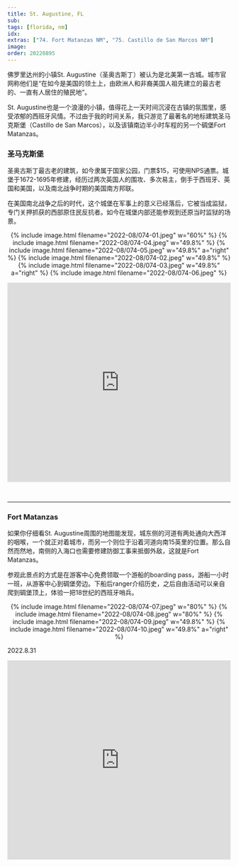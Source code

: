```yaml
---
title: St. Augustine, FL
sub:
tags: [florida, nm]
idx:
extras: ["74. Fort Matanzas NM", "75. Castillo de San Marcos NM"]
image: 
order: 20220895
---
```


佛罗里达州的小镇St. Augustine（圣奥古斯丁）被认为是北美第一古城。城市官网称他们是“在如今是美国的领土上，由欧洲人和非裔美国人祖先建立的最古老的、一直有人居住的殖民地”。

St. Augustine也是一个浪漫的小镇，值得花上一天时间沉浸在古镇的氛围里，感受浓郁的西班牙风情。不过由于我的时间关系，我只游览了最著名的地标建筑圣马克斯堡（Castillo de San Marcos），以及该镇南边半小时车程的另一个碉堡Fort Matanzas。

### 圣马克斯堡

圣奥古斯丁最古老的建筑，如今隶属于国家公园，门票$15，可使用NPS通票。城堡于1672-1695年修建，经历过两次英国人的围攻、多次易主，倒手于西班牙、英国和美国，以及南北战争时期的美国南方邦联。

在美国南北战争之后的时代，这个城堡在军事上的意义已经落后，它被当成监狱，专门关押抓获的西部原住民反抗者。如今在城堡内部还能参观到还原当时监狱的场景。

<p style="text-align: center">
{% include image.html filename="2022-08/074-01.jpeg" w="60%" %}
{% include image.html filename="2022-08/074-04.jpeg" w="49.8%" %}
{% include image.html filename="2022-08/074-05.jpeg" w="49.8%" a="right" %}
{% include image.html filename="2022-08/074-02.jpeg" w="49.8%" %}
{% include image.html filename="2022-08/074-03.jpeg" w="49.8%" a="right" %}
{% include image.html filename="2022-08/074-06.jpeg" %}
</p>

<iframe src="https://www.google.com/maps/embed?pb=!1m14!1m8!1m3!1d441888.24488190055!2d-81.62951063359371!3d30.08697089047759!3m2!1i1024!2i768!4f13.1!3m3!1m2!1s0x88e427be77f3a81f%3A0xd9c00b8eaa5a8ab1!2sCastillo%20de%20San%20Marcos%20National%20Monument!5e0!3m2!1sen!2sus!4v1678171487515!5m2!1sen!2sus" width="100%" height="450" style="border:0;" allowfullscreen="" loading="lazy" referrerpolicy="no-referrer-when-downgrade"></iframe>

&nbsp;

---

### Fort Matanzas

如果你仔细看St. Augustine周围的地图能发现，城东侧的河道有两处通向大西洋的咽喉，一个就正对着城市，而另一个则位于沿着河道向南15英里的位置。那么自然而然地，南侧的入海口也需要修建防御工事来抵御外敌，这就是Fort Matanzas。

参观此景点的方式是在游客中心免费领取一个游船的boarding pass，游船一小时一班，从游客中心到碉堡旁边。下船后ranger介绍历史，之后自由活动可以亲自爬到碉堡顶上，体验一把18世纪的西班牙哨兵。

<p style="text-align: center">
{% include image.html filename="2022-08/074-07.jpeg" w="80%" %}
{% include image.html filename="2022-08/074-08.jpeg" w="80%" %}
{% include image.html filename="2022-08/074-09.jpeg" w="49.8%" %}
{% include image.html filename="2022-08/074-10.jpeg" w="49.8%" a="right" %}
</p>

2022.8.31

<iframe src="https://www.google.com/maps/embed?pb=!1m14!1m8!1m3!1d887090.5681643097!2d-81.7617815!3d29.7140369!3m2!1i1024!2i768!4f13.1!3m3!1m2!1s0x88e699973e390225%3A0xf4f33f81d05d3e8f!2sFort%20Matanzas%20National%20Monument!5e0!3m2!1sen!2sus!4v1678171428175!5m2!1sen!2sus" width="100%" height="450" style="border:0;" allowfullscreen="" loading="lazy" referrerpolicy="no-referrer-when-downgrade"></iframe>
